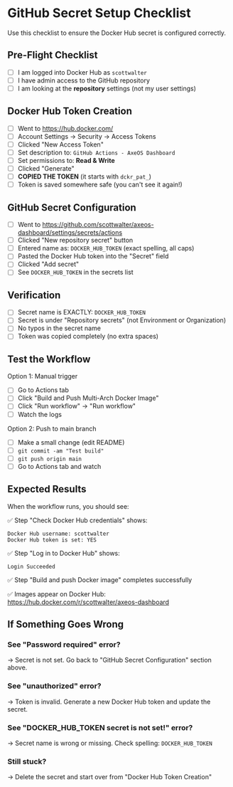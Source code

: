 # GitHub Secret Setup Checklist

Use this checklist to ensure the Docker Hub secret is configured correctly.

## Pre-Flight Checklist

- [ ] I am logged into Docker Hub as `scottwalter`
- [ ] I have admin access to the GitHub repository
- [ ] I am looking at the **repository** settings (not my user settings)

## Docker Hub Token Creation

- [ ] Went to https://hub.docker.com/
- [ ] Account Settings → Security → Access Tokens
- [ ] Clicked "New Access Token"
- [ ] Set description to: `GitHub Actions - AxeOS Dashboard`
- [ ] Set permissions to: **Read & Write**
- [ ] Clicked "Generate"
- [ ] **COPIED THE TOKEN** (it starts with `dckr_pat_`)
- [ ] Token is saved somewhere safe (you can't see it again!)

## GitHub Secret Configuration

- [ ] Went to https://github.com/scottwalter/axeos-dashboard/settings/secrets/actions
- [ ] Clicked "New repository secret" button
- [ ] Entered name as: `DOCKER_HUB_TOKEN` (exact spelling, all caps)
- [ ] Pasted the Docker Hub token into the "Secret" field
- [ ] Clicked "Add secret"
- [ ] See `DOCKER_HUB_TOKEN` in the secrets list

## Verification

- [ ] Secret name is EXACTLY: `DOCKER_HUB_TOKEN`
- [ ] Secret is under "Repository secrets" (not Environment or Organization)
- [ ] No typos in the secret name
- [ ] Token was copied completely (no extra spaces)

## Test the Workflow

Option 1: Manual trigger
- [ ] Go to Actions tab
- [ ] Click "Build and Push Multi-Arch Docker Image"
- [ ] Click "Run workflow" → "Run workflow"
- [ ] Watch the logs

Option 2: Push to main branch
- [ ] Make a small change (edit README)
- [ ] `git commit -am "Test build"`
- [ ] `git push origin main`
- [ ] Go to Actions tab and watch

## Expected Results

When the workflow runs, you should see:

✅ Step "Check Docker Hub credentials" shows:
```
Docker Hub username: scottwalter
Docker Hub token is set: YES
```

✅ Step "Log in to Docker Hub" shows:
```
Login Succeeded
```

✅ Step "Build and push Docker image" completes successfully

✅ Images appear on Docker Hub: https://hub.docker.com/r/scottwalter/axeos-dashboard

## If Something Goes Wrong

### See "Password required" error?
→ Secret is not set. Go back to "GitHub Secret Configuration" section above.

### See "unauthorized" error?
→ Token is invalid. Generate a new Docker Hub token and update the secret.

### See "DOCKER_HUB_TOKEN secret is not set!" error?
→ Secret name is wrong or missing. Check spelling: `DOCKER_HUB_TOKEN`

### Still stuck?
→ Delete the secret and start over from "Docker Hub Token Creation"
